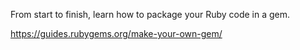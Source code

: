 From start to finish, learn how to package your Ruby code in a gem.


https://guides.rubygems.org/make-your-own-gem/